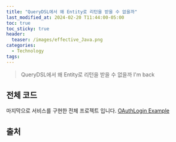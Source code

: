 ```yaml
---
title: "QueryDSL에서 왜 Entity로 리턴을 받을 수 없을까"
last_modified_at: 2024-02-20 T11:44:00-05:00
toc: true
toc_sticky: true
header:
  teaser: /images/effective_Java.png
categories:
  - Technology
tags:
---
```


> QueryDSL에서 왜 Entity로 리턴을 받을 수 없을까
I'm back

## 전체 코드

마지막으로 서비스를 구현한 전체 프로젝트 입니다.
[OAuthLogin Example](https://github.com/taxol1203/OAuthLoginExample)

## 출처
